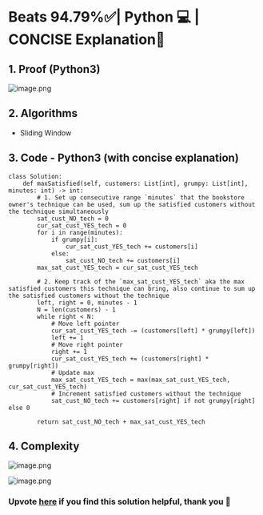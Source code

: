 # Beats 94.79%✅| Python 💻 | CONCISE Explanation📙

## 1. Proof (Python3)
<!-- Describe your first thoughts on how to solve this problem. -->
![image.png](https://assets.leetcode.com/users/images/2a94ea40-f9b8-4204-b4bb-60502688b6f3_1718980144.0168397.png)

## 2. Algorithms
* Sliding Window

## 3. Code - Python3 (with concise explanation)
```python3 []
class Solution:
    def maxSatisfied(self, customers: List[int], grumpy: List[int], minutes: int) -> int:
        # 1. Set up consecutive range `minutes` that the bookstore owner's technique can be used, sum up the satisfied customers without the technique simultaneously
        sat_cust_NO_tech = 0
        cur_sat_cust_YES_tech = 0
        for i in range(minutes):
            if grumpy[i]:
                cur_sat_cust_YES_tech += customers[i]
            else:
                sat_cust_NO_tech += customers[i]
        max_sat_cust_YES_tech = cur_sat_cust_YES_tech
        
        # 2. Keep track of the `max_sat_cust_YES_tech` aka the max satisfied customers this technique can bring, also continue to sum up the satisfied customers without the technique
        left, right = 0, minutes - 1
        N = len(customers) - 1
        while right < N:
            # Move left pointer
            cur_sat_cust_YES_tech -= (customers[left] * grumpy[left])
            left += 1
            # Move right pointer
            right += 1
            cur_sat_cust_YES_tech += (customers[right] * grumpy[right])
            # Update max
            max_sat_cust_YES_tech = max(max_sat_cust_YES_tech, cur_sat_cust_YES_tech)
            # Increment satisfied customers without the technique
            sat_cust_NO_tech += customers[right] if not grumpy[right] else 0

        return sat_cust_NO_tech + max_sat_cust_YES_tech
```

## 4. Complexity
![image.png](https://assets.leetcode.com/users/images/7c64347d-27d1-429d-af4b-b659b9ef7d12_1718980273.406037.png)
<!-- Add your time complexity here, e.g. $$O(n)$$ -->

![image.png](https://assets.leetcode.com/users/images/5a6bf494-cff6-4202-beaf-a55318e6172e_1718980311.7271442.png)
<!-- Add your space complexity here, e.g. $$O(n)$$ -->

### Upvote [here](https://leetcode.com/problems/grumpy-bookstore-owner/solutions/5347457/beats-94-79-python-concise-explanation) if you find this solution helpful, thank you 🤍
